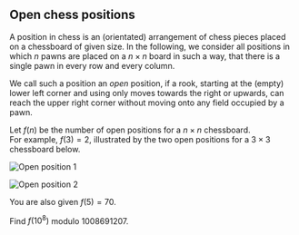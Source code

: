 ## Open chess positions

A position in chess is an (orientated) arrangement of chess pieces placed on a chessboard of given size. In the following, we consider all positions in which  $n$  pawns are placed on a  $n\times n$  board in such a way, that there is a single pawn in every row and every column.

We call such a position an  _open_  position, if a rook, starting at the (empty) lower left corner and using only moves towards the right or upwards, can reach the upper right corner without moving onto any field occupied by a pawn.

Let  $f(n)$  be the number of open positions for a  $n \times n$  chessboard.  
For example,  $f(3)=2$, illustrated by the two open positions for a  $3\times 3$  chessboard below.

![Open position 1](https://projecteuler.net/project/images/p628_chess4.png)

![Open position 2](https://projecteuler.net/project/images/p628_chess5.png)

You are also given  $f(5)=70$.

Find  $f(10^8)$  modulo  $1008691207$.
